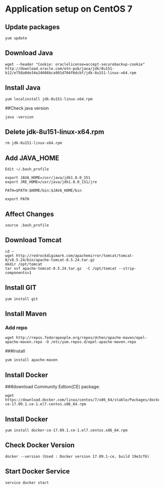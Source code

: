 # Application setup on CentOS 7

## Update packages
```
yum update
```

## Download Java
```
wget --header "Cookie: oraclelicense=accept-securebackup-cookie" http://download.oracle.com/otn-pub/java/jdk/8u151-b12/e758a0de34e24606bca991d704f6dcbf/jdk-8u151-linux-x64.rpm
```

## Install Java
```
yum localinstall jdk-8u151-linux-x64.rpm
```

##Check java version
```
java -version
```

## Delete jdk-8u151-linux-x64.rpm
```
rm jdk-8u151-linux-x64.rpm
```

## Add JAVA_HOME
```
Edit ~/.bash_profile

export JAVA_HOME=/usr/java/jdk1.8.0_151
export JRE_HOME=/usr/java/jdk1.8.0_151/jre

PATH=$PATH:$HOME/bin:$JAVA_HOME/bin

export PATH
```

## Affect Changes
```
source .bash_profile
```

## Download Tomcat
```
cd ~
wget http://redrockdigimark.com/apachemirror/tomcat/tomcat-8/v8.5.24/bin/apache-tomcat-8.5.24.tar.gz
mkdir /opt/tomcat
tar xvf apache-tomcat-8.5.24.tar.gz  -C /opt/tomcat --strip-components=1
```

## Install GIT 
```
yum install git
```

## Install Maven
### Add repo
```
wget http://repos.fedorapeople.org/repos/dchen/apache-maven/epel-apache-maven.repo -O /etc/yum.repos.d/epel-apache-maven.repo
```

###Install
```
yum install apache-maven
```

## Install Docker
###download Community Edtion(CE) package:
```
wget https://download.docker.com/linux/centos/7/x86_64/stable/Packages/docker-ce-17.09.1.ce-1.el7.centos.x86_64.rpm
```

## Install Docker 
```
yum install docker-ce-17.09.1.ce-1.el7.centos.x86_64.rpm
```

## Check Docker Version
```
docker --version (Used : Docker version 17.09.1-ce, build 19e2cf6)
```

## Start Docker Service
```
service docker start
```
